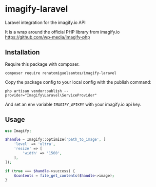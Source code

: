 # imagify-laravel
Laravel integration for the imagify.io API

It is a wrap around the official PHP library from imagify.io
https://github.com/wp-media/imagify-php


## Installation

Require this package with composer.

```shell
composer require renatomiguelsantos/imagify-laravel
```

Copy the package config to your local config with the publish command:

```shell
php artisan vendor:publish --provider="Imagify\Laravel\ServiceProvider"
```

And set an env variable `IMAGIFY_APIKEY` with your imagify.io api key.

## Usage
```php
use Imagify;

$handle = Imagify::optimize('path_to_image', [
    'level' => 'ultra',
    'resize' => [
        'width' => '1560',
    ],
]);

if (true === $handle->success) {
    $contents = file_get_contents($handle->image);
}
```

